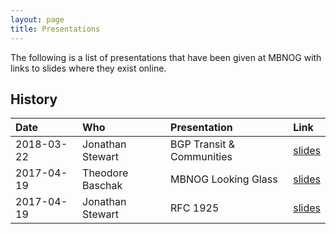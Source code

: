 ```yaml
---
layout: page
title: Presentations
---
```


The following is a list of presentations that have been given at MBNOG with links to slides where they exist online.

## History

| Date | Who | Presentation | Link |
| :--- | :--- | :--- | :--- |
| 2018-03-22 | Jonathan Stewart | BGP Transit & Communities | [slides](https://docs.google.com/presentation/d/1duCIWBneAALSshKDKQ1_V0KVgRf2sYjfIyjv2pH0R1U/pub?start=false&loop=false&delayms=10000)
| 2017-04-19 | Theodore Baschak | MBNOG Looking Glass | [slides](https://docs.google.com/presentation/d/1E1Nrm5mBJtzo8u-GDQX5ej-zBrCKqmU9fQVAZKP-Fdw/pub?start=false&loop=false&delayms=15000)
| 2017-04-19 | Jonathan Stewart | RFC 1925 | [slides](https://docs.google.com/presentation/d/1duCIWBneAALSshKDKQ1_V0KVgRf2sYjfIyjv2pH0R1U/pub?start=false&loop=false&delayms=10000)

